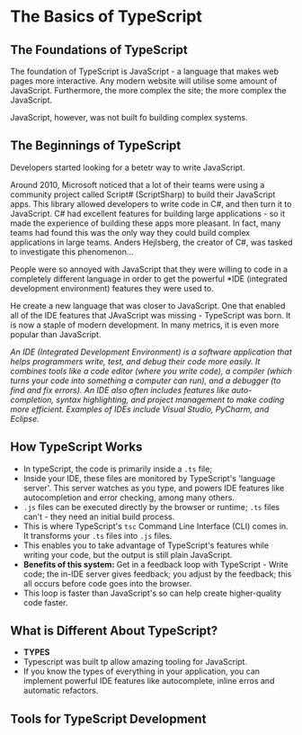 # The Basics of TypeScript

## The Foundations of TypeScript
The foundation of TypeScript is JavaScript - a language that makes web pages more interactive. Any modern website will utilise some amount of JavaScript. Furthermore, the more complex the site; the more complex the JavaScript. 

JavaScript, however, was not built fo building complex systems.

## The Beginnings of TypeScript

Developers started looking for a betetr way to write JavaScript.  

Around 2010, Microsoft noticed that a lot of their teams were using a community project called Script# (ScriptSharp) to build their JavaScript apps. This library allowed developers to write code in C#, and then turn it to JavaScript. C# had excellent features for building large applications - so it made the experience of building these apps more pleasant. In fact, many teams had found this was the only way they could build complex applications in large teams. Anders Hejlsberg, the creator of C#, was tasked to investigate this phenomenon...

People were so annoyed with JavaScript that they were willing to code in a completely different language in order to get the powerful *IDE (integrated development environment) features they were used to.

He create a new language that was closer to JavaScript. One that enabled all of the IDE features that JAvaScript was missing - TypeScript was born. It is now a staple of modern development. In many metrics, it is even more popular than JavaScript. 

*An IDE (Integrated Development Environment) is a software application that helps programmers write, test, and debug their code more easily. It combines tools like a code editor (where you write code), a compiler (which turns your code into something a computer can run), and a debugger (to find and fix errors). An IDE also often includes features like auto-completion, syntax highlighting, and project management to make coding more efficient. Examples of IDEs include Visual Studio, PyCharm, and Eclipse.*

## How TypeScript Works

- In typeScript, the code is primarily inside a `.ts` file;
- Inside your IDE, these files are monitored by TypeScript's 'language server'.  This server watches as you type, and powers IDE features like autocompletion and error checking, among many others.
- `.js` files can be executed directly by the browser or runtime; `.ts` files can't - they need an initial build process. 
- This is where TypeScript's `tsc` Command Line Interface (CLI) comes in.  It transforms your `.ts` files into `.js` files. 
- This enables you to take advantage of TypeScript's features while writing your code, but the output is still plain JavaScript. 
- **Benefits of this system:** Get in a feedback loop with TypeScript - Write code; the in-IDE server gives feedback; you adjust by the feedback; this all occurs before code goes into the browser.
- This loop is faster than JavaScript's so can help create higher-quality code faster. 

## What is Different About TypeScript? 

- **TYPES**
- Typescript was built tp allow amazing tooling for JavaScript.
- If you know the types of everything in your application, you can implement powerful IDE features like autocomplete, inline erros and automatic refactors.

## Tools for TypeScript Development



